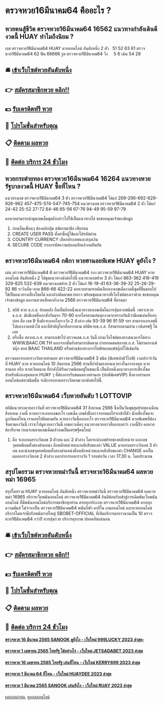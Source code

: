 # ตรวจหวย16มีนาคม64 คืออะไร ?
## หวยคนสู้ชีวิต ตรวจหวย16มีนาคม64 16562 แนวทางกำลังเดินดีงวดนี้ HUAY ทำไมถึงนิยม ?
เลข ตรวจหวย16มีนาคม64 HUAY หวยออนไลน์ อันดับหนึ่ง 2 ตัว   51 52 63 61 ตรวจหวย16มีนาคม64 62
ฟัน 66666
รูด ตรวจหวย16มีนาคม64 วิ่ง     5 6
เน้น 54 29

## 🛎 [เข้าเว็บไซต์หวยอันดับหนึ่ง](https://bit.ly/3BG5bNw)
## 👉 [สมัครสมาชิกหวย คลิก!!](https://bit.ly/3BG5bNw)
## 💵 [รับเครดิตฟรี หวย](https://bit.ly/3C3mvgS)
## 👑 [โปรโมชั่นสำหรับตุณ](https://bit.ly/3C3mvgS)
## 📋 [ติดตาม ผลหวย](https://bit.ly/3C3mvgS)
## 📱 [ติดต่อ บริการ 24 ชัวโมง](https://bit.ly/3C3mvgS)

## หวยกระต่ายทอง ตรวจหวย16มีนาคม64 16264 แนวทางหวยรัฐบาลงวดนี้ HUAY ซื้อที่ไหน ?
แนวทางเลข ตรวจหวย16มีนาคม64 3 ตัว ตรวจหวย16มีนาคม64 ได้แก่
269-296-692-629-926-962
457-475-574-547-745-754
แนวทางเลข ตรวจหวย16มีนาคม64 2 ตัว ได้แก่
24-42
25-52
27-72
64-46
65-56
67-76
94-49
95-59
97-79

คอหวยสามารถนำชุดเลขเด็ดชุดดังกล่าวไปใช้เป็นแนวทางได้
ขอขอบคุณเจ้าของข้อมูล
1. ก่อนอื่นเพื่อนๆ ต้องคลิกปุ่ม สมัครสมาชิก เสียก่อน
2. CREATE USER PASS ตั้งค่าชื่อผู้ใช้และใส่รหัสผ่าน
3. COUNTRY CURRENCY เลือกประเทศและสกุลเงิน
4. SECURE CODE กรอกรหัสความปลอดภัยแล้วกดยืนยัน

## ตรวจหวย16มีนาคม64 กติกา หวยฮานอยพิเศษ HUAY ดูยังไง ?
เด่น ตรวจหวย16มีนาคม64 6 ตรวจหวย16มีนาคม64 รอง ตรวจหวย16มีนาคม64 HUAY หวยออนไลน์ อันดับหนึ่ง 2 ได้ชุดแนวทางดังต่อไปนี้
แนวทางเลขท้าย 3 ตัว ได้แก่
863-362
416-419
329-625
532-639
แนวทางเลขท้าย 2 ตัว ได้แก่
16-19-41
63-36-39-32
25-26-29-92
86
ระวังเบิ้ล-หาม
866-66
422-22
คอหวยสามารถคัดเลือกเอาเลขเด็ดงวดนี้ชุดที่ชื่นชอบไปใช้เป็นแนวทางเสี่ยงโชคได้ และฝากติดตามหวยลาว พร้อมชุดแนวทางที่เว็บไซต์ของเราด้วย
ขอขอบคุณเจ้าของข้อมูล
ผลงานหวยเสือตกถังงวด 2566 ตรวจหวย16มีนาคม64 ที่ผ่านมา
1. สถิติ หวย ธ.ก.ส. ย้อนหลัง ถือเป็นอีกหนึ่งแนวทางหาเลขเด็ดในการลุ้นหวยชนิดนี้  เพราะหวยธ.ก.ส. มักมีเลขที่ออกซ้ำกันมาก 70-90 หากใครตามเล่นทุกงวดจะทราบกันดีว่ามีเลขเด่นที่ออกบ่อย คือ เลข 9 ซึ่งมักจะออกในรางวัล 2 ตัวล่าง เช่น 93-39 96 91 59 ฯลฯ สามารถเอาเลขนี้ไปแทงงวดหน้าได้ และที่สำคัญใครที่อยากตาม สถิติหวยธ.ก.ส. ก็สามารถตามผ่าน เวปเศรษฐี ได้เลย
2. หรือซื้อ สลากธ.ก.ส. สามารถเข้าไป ตรวจผลธ.ก.ส.วันนี้ ผ่านเว็บไซต์ของทางธนาคารได้ทาง WWW.BAAC.OR.TH นอกจากนั้นยังสามารถติดตาม ถ่ายทอดสดสลากธ.ก.ส. ได้ผ่านทางเฟซบุ๊ก ธกส BAAC THAILAND หรือผ่านช่องทางการไลฟ์สดบนเฟซบุ๊กก็ได้เช่นกัน

ตรวจผลการออกรางวัลหวยฮานอย ตรวจหวย16มีนาคม64 3 ชนิด (พิเศษปกติวีไอพี) งวดประจำวันที่ HUAY หวย หวยออนไลน์ 10 กันยายน 2566
ท่านที่กำลังมองหาแนวทางในการลงทุน หวยฮานอย หรือ หวยเวียดนาม ที่กำลังได้รับความนิยมอยู่ในขณะนี้ เป็นอีกหนึ่งแนวทางการเสี่ยงโชคสำหรับนักลงทุนหลาย HUAY ๆ ที่ต้องการรับชมผลหวยฮานอย (ปกติพิเศษVIP) ซึ่งหวยฮานอยออนไลน์แต่ละชนิดนั้น จะมีการออกผลรางวัลตามเวลาดังต่อไปนี้

## ตรวจหวย16มีนาคม64 เว็บหวยอันดับ 1 LOTTOVIP
สถิติแนวทางหวยลาววันที่ ตรวจหวย16มีนาคม64 31 สิงหาคม 2566 ซึ่งเป็นวันพุธสุดท้ายของเดือนสิงหาคม งวดนี้ หวยลาวจะออกเลขอะไร เลขเด็ด เลขดังฝั่งลาวจากหมอไก่จะเข้ากี่ตัว นักเสี่ยงโชคจะถูกกันแค่ไหน เราคอยไปติดตามกัน
หวยลาววันนี้ออกอะไร ตรวจหวย16มีนาคม64 หวยพิเศษที่ต้องจับตามองวันนี้ เราจะไปดูหวยลาววันนี้ เลขลาวเด็ดๆ แนวทางหวยลาวที่บอกเลยว่า งวดนี้ปัง คอหวยต้องรีบจด ก่อนจะพลาดเลขเด็ดแล้วอดเป็นเศรษฐีคนใหม่
1. คือ จะออกผลรางวัลเลข 3 ตัวบน และ 2 ตัวล่าง โดยจะนำเลขท้ายของหลักหน่วย และเลขจุดทศนิยมทั้งสองตำแหน่ง คือหลักหน่วยและหลักสิบของค่า VALUE มาออกผลรางวัลเลข 3 ตัวบน และนำเลขจุดทศนิยมทั้งสองตำแหน่งคือหลักหน่วยและหลักสิบของค่า CHANGE มาเป็นผลออกรางวัลเลข 2 ตัวล่าง และทำการออกรางวัล 1 รอบต่อวัน เวลา 17.30 น. โดยประมาณ

## สรุปโดยรวม ตรวจหวยพม่าวันนี้ ตรวจหวย16มีนาคม64 ผลหวยพม่า 16965
สรุปโดยรวม HUAY หวยออนไลน์ อันดับหนึ่ง ตรวจหวยพม่าวันนี้ ตรวจหวย16มีนาคม64 ผลหวยพม่า 16965 บริการเว็บพนันออนไลน์ ตรวจหวย16มีนาคม64 ยินดีต้อนรับเข้าสู่การเดิมพันเว็บพนันออนไลน์ ที่มีพนันออนไลน์บริการสมาชิกทุกท่าน ครบทุกประเภท ตรวจหวย16มีนาคม64 ครบทุกความมันส์ ไม่ว่าจะเป็น ตรวจหวย16มีนาคม64 พนันกีฬา คาสิโน เกมออนไลน์ และหวยออนไลน์ บริการโดยเจ้ามือรับพนันรายใหญ่ SBOBET-OFFICIAL ที่เปิดบริการมายาวนานเป็น 10 ตรวจหวย16มีนาคม64 กว่าปี หวยลุ้นรวย บริการคุรภาพ ปลอดภัยแน่นอน

## 🛎 [เข้าเว็บไซต์หวยอันดับหนึ่ง](https://bit.ly/3BG5bNw)
## 👉 [สมัครสมาชิกหวย คลิก!!](https://bit.ly/3BG5bNw)
## 💵 [รับเครดิตฟรี หวย](https://bit.ly/3C3mvgS)
## 👑 [โปรโมชั่นสำหรับตุณ](https://bit.ly/3C3mvgS)
## 📋 [ติดตาม ผลหวย](https://bit.ly/3C3mvgS)
## 📱 [ติดต่อ บริการ 24 ชัวโมง](https://bit.ly/3C3mvgS)

#### [ตรวจหวย 16 มีนาคม 2565 SANOOK ดูยังไง - เว็บใหม่ 999LUCKY 2023 ล่าสุด-](https://atom.io/themes/ตรวจหวย%2016%20มีนาคม%202565%20sanook%20ดูยังไง%20-%20เว็บใหม่%20999lucky%202023%20ล่าสุด-)
#### [ตรวจหวย 1 เมษายน 2565 ไทยรัฐ ได้อย่างไร - เว็บใหม่ JETSADABET 2023 ล่าสุด](https://atom.io/themes/ตรวจหวย%201%20เมษายน%202565%20ไทยรัฐ%20ได้อย่างไร%20-%20เว็บใหม่%20jetsadabet%202023%20ล่าสุด)
#### [ตรวจหวย 16 เมษายน 2565 ไทยรัฐ เล่นที่ไหน - เว็บใหม่ KERRY899 2023 ล่าสุด](https://atom.io/themes/ตรวจหวย%2016%20เมษายน%202565%20ไทยรัฐ%20เล่นที่ไหน%20-%20เว็บใหม่%20kerry899%202023%20ล่าสุด)
#### [ตรวจหวย 1 มีนาคม 64 ที่ไหน - เว็บใหม่ HUAYDEE 2023 ล่าสุด](https://atom.io/themes/ตรวจหวย%201%20มีนาคม%2064%20ที่ไหน%20-%20เว็บใหม่%20huaydee%202023%20ล่าสุด)
#### [ตรวจหวย 1 มีนาคม 2565 SANOOK เล่นยังไง - เว็บใหม่ RUAY 2023 ล่าสุด](https://atom.io/themes/ตรวจหวย%201%20มีนาคม%202565%20sanook%20เล่นยังไง%20-%20เว็บใหม่%20ruay%202023%20ล่าสุด)

[ผลบอลล่าสุด](https://siamsport.tv "ผลบอลล่าสุด"), [ดูบอลออนไลน์](https://siamsport.tv/ดูบอลสด "ดูบอลออนไลน์")